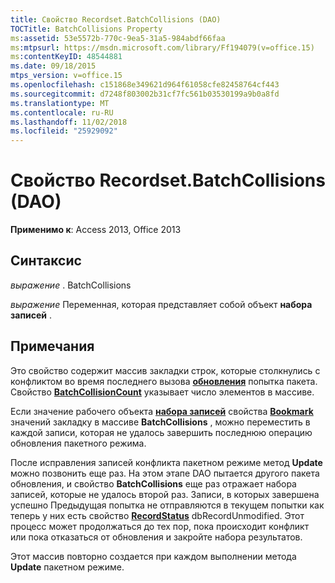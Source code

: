 ```yaml
---
title: Свойство Recordset.BatchCollisions (DAO)
TOCTitle: BatchCollisions Property
ms:assetid: 53e5572b-770c-9ea5-31a5-984abdf66faa
ms:mtpsurl: https://msdn.microsoft.com/library/Ff194079(v=office.15)
ms:contentKeyID: 48544881
ms.date: 09/18/2015
mtps_version: v=office.15
ms.openlocfilehash: c151868e349621d964f61058cfe82458764cf443
ms.sourcegitcommit: d7248f803002b31cf7fc561b03530199a9b0a8fd
ms.translationtype: MT
ms.contentlocale: ru-RU
ms.lasthandoff: 11/02/2018
ms.locfileid: "25929092"
---
```

# <a name="recordsetbatchcollisions-property-dao"></a>Свойство Recordset.BatchCollisions (DAO)


**Применимо к**: Access 2013, Office 2013

## <a name="syntax"></a>Синтаксис

*выражение* . BatchCollisions

*выражение* Переменная, которая представляет собой объект **набора записей** .

## <a name="remarks"></a>Примечания

Это свойство содержит массив закладки строк, которые столкнулись с конфликтом во время последнего вызова **[обновления](recordset-update-method-dao.md)** попытка пакета. Свойство **[BatchCollisionCount](recordset-batchcollisioncount-property-dao.md)** указывает число элементов в массиве.

Если значение рабочего объекта **[набора записей](recordset-object-dao.md)** свойства **[Bookmark](recordset-bookmark-property-dao.md)** значений закладку в массиве **BatchCollisions** , можно переместить в каждой записи, которая не удалось завершить последнюю операцию обновления пакетного режима.

После исправления записей конфликта пакетном режиме метод **Update** можно позвонить еще раз. На этом этапе DAO пытается другого пакета обновления, и свойство **BatchCollisions** еще раз отражает набора записей, которые не удалось второй раз. Записи, в которых завершена успешно Предыдущая попытка не отправляются в текущем попытки как теперь у них есть свойство **[RecordStatus](recordset-recordstatus-property-dao.md)** dbRecordUnmodified. Этот процесс может продолжаться до тех пор, пока происходит конфликт или пока отказаться от обновления и закройте набора результатов.

Этот массив повторно создается при каждом выполнении метода **Update** пакетном режиме.

